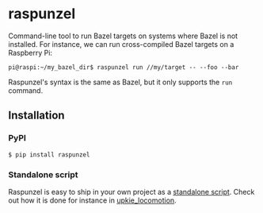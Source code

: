 # raspunzel

Command-line tool to run Bazel targets on systems where Bazel is not installed. For instance, we can run cross-compiled Bazel targets on a Raspberry Pi:

```console
pi@raspi:~/my_bazel_dir$ raspunzel run //my/target -- --foo --bar
```

Raspunzel's syntax is the same as Bazel, but it only supports the ``run`` command.

## Installation

### PyPI

```console
$ pip install raspunzel
```

### Standalone script

Raspunzel is easy to ship in your own project as a [standalone script](https://github.com/tasts-robots/raspunzel/tree/main/standalone). Check out how it is done for instance in [upkie\_locomotion](https://github.com/tasts-robots/upkie_locomotion).
